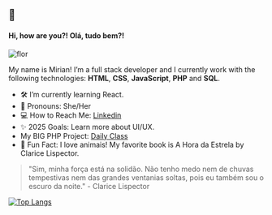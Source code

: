 ## 🍄

#### Hi, how are you?! Olá, tudo bem?! 

![flor](https://img.shields.io/badge/🌱-blooming-green)

My name is Mirian! I’m a full stack developer and I currently work with the following technologies: **HTML**, **CSS**, **JavaScript**, **PHP** and **SQL**.

- 🛠️ I’m currently learning React.
- 🍃 Pronouns: She/Her
- 💻 How to Reach Me: [Linkedin](www.linkedin.com/in/zagvii)
- ✨ 2025 Goals: Learn more about UI/UX.
- My BIG PHP Project: [Daily Class](https://daily-class.000webhostapp.com)
- 🐶 Fun Fact: I love animais! My favorite book is A Hora da Estrela by Clarice Lispector.

> "Sim, minha força está na solidão. Não tenho medo nem de chuvas tempestivas nem das grandes ventanias soltas, pois eu também sou o escuro da noite." - Clarice Lispector

[![Top Langs](https://github-readme-stats.vercel.app/api/top-langs/?username=zagvii&layout=compact)](https://github.com/zagvii/github-readme-stats)

